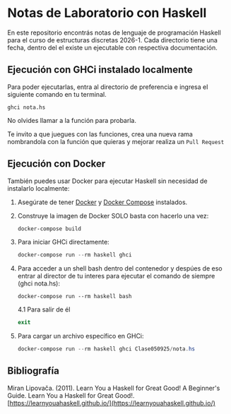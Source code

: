 # Notas de Laboratorio con Haskell

En este repositorio encontrás notas de lenguaje de programación Haskell para el curso de estructuras discretas 2026-1.
Cada directorio tiene una fecha, dentro del el existe un ejecutable con respectiva documentación.

## Ejecución con GHCi instalado localmente

Para poder ejecutarlas, entra al directorio de preferencia e ingresa el siguiente comando en tu terminal.

`ghci nota.hs`

No olvides llamar a la función para probarla.

Te invito a que juegues con las funciones, crea una nueva rama nombrandola con la función que quieras y mejorar realiza un `Pull Request`

## Ejecución con Docker

También puedes usar Docker para ejecutar Haskell sin necesidad de instalarlo localmente:

1. Asegúrate de tener [Docker](https://www.docker.com/products/docker-desktop/) y [Docker Compose](https://docs.docker.com/compose/install/) instalados.

2. Construye la imagen de Docker SOLO basta con hacerlo una vez:

   ```powershell
   docker-compose build
   ```

3. Para iniciar GHCi directamente:

   ```powershell
   docker-compose run --rm haskell ghci
   ```

4. Para acceder a un shell bash dentro del contenedor y despúes de eso entrar al director de tu interes para ejecutar el comando de siempre (ghci nota.hs):

   ```
   docker-compose run --rm haskell bash
   ```

    4.1 Para salir de él
    ```powershell
   exit
   ```


5. Para cargar un archivo específico en GHCi:

   ```powershell
   docker-compose run --rm haskell ghci Clase050925/nota.hs
   ```

## Bibliografía

Miran Lipovača. (2011). Learn You a Haskell for Great Good! A Beginner's Guide. Learn You a Haskell for Great Good!.
[https://learnyouahaskell.github.io/](https://learnyouahaskell.github.io/)
